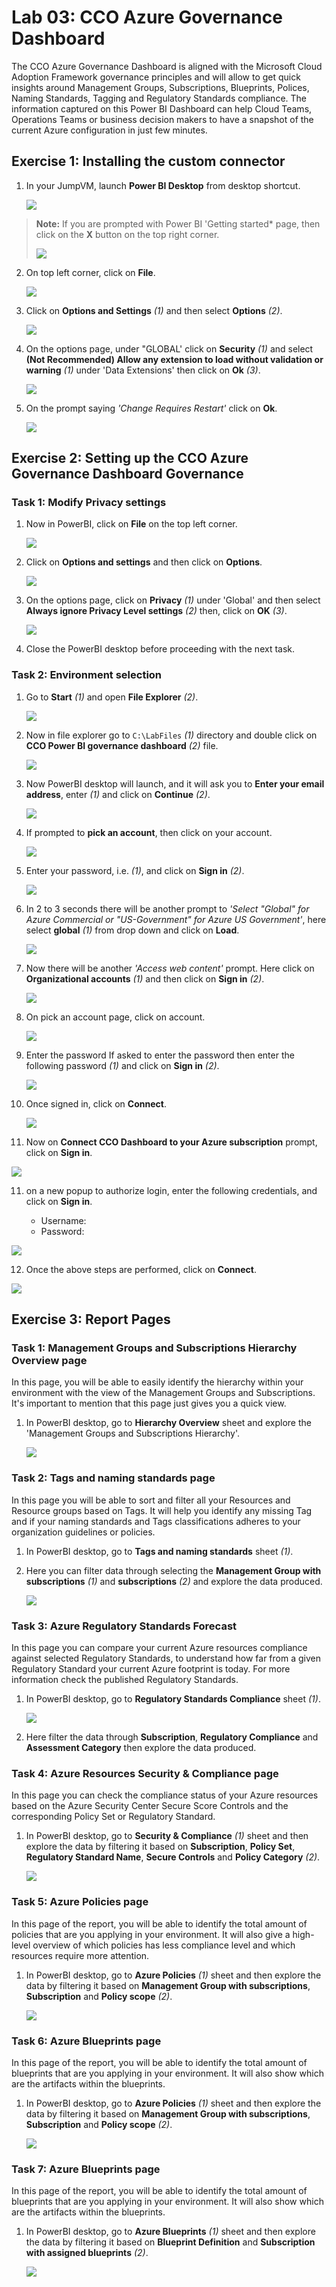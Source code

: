 # Lab 03: CCO Azure Governance Dashboard

The CCO Azure Governance Dashboard is aligned with the Microsoft Cloud Adoption Framework governance principles and will allow to get quick insights around Management Groups, Subscriptions, Blueprints, Polices, Naming Standards, Tagging and Regulatory Standards compliance. The information captured on this Power BI Dashboard can help Cloud Teams, Operations Teams or business decision makers to have a snapshot of the current Azure configuration in just few minutes.

## Exercise 1: Installing the custom connector

1. In your JumpVM, launch **Power BI Desktop** from desktop shortcut.

   ![](images/lab3img1.png)

> **Note:** If you are prompted with Power BI 'Getting started* page, then click on the **X** button on the top right corner.
>
>![](images/lab3img2.png)

2. On top left corner, click on **File**.

   ![](images/lab3img3.png)


3. Click on **Options and Settings** *(1)* and then select **Options** *(2)*.

   ![](images/lab3img4.png)

4. On the options page, under "GLOBAL' click on **Security** *(1)* and select **(Not Recommended) Allow any extension to load without validation or warning** *(1)* under 'Data Extensions' then click on **Ok** *(3)*.

   ![](images/lab3img5.png)

5. On the prompt saying *'Change Requires Restart'* click on **Ok**.

   ![](images/lab3img6.png)


## Exercise 2: Setting up the CCO Azure Governance Dashboard Governance

### Task 1: Modify Privacy settings

1. Now in PowerBI, click on **File** on the top left corner.

   ![](images/lab3img18.png)

2. Click on **Options and settings** and then click on **Options**.

   ![](images/lab3img19.png)

3. On the options page, click on **Privacy** *(1)* under 'Global' and then select **Always ignore Privacy Level settings** *(2)* then, click on **OK** *(3)*.

   ![](images/lab3img20.png)

4. Close the PowerBI desktop before proceeding with the next task.

### Task 2: Environment selection

1. Go to **Start** *(1)* and open **File Explorer** *(2)*.

   ![](images/lab3img7.png)

2. Now in file explorer go to ```C:\LabFiles``` *(1)* directory and double click on **CCO Power BI governance dashboard** *(2)* file.

   ![](images/lab3img8.png)

3. Now PowerBI desktop will launch, and it will ask you to **Enter your email address**, enter **<inject key="AzureAdUserEmail" />** *(1)* and click on **Continue** *(2)*.

   ![](images/lab3img9.png)

4. If prompted to **pick an account**, then click on your account.

   ![](images/lab3img10.png)

5. Enter your password, i.e. **<inject key="AzureAdUserPassword" />** *(1)*, and click on **Sign in** *(2)*.

   ![](images/lab3img11.png)

6. In 2 to 3 seconds there will be another prompt to *'Select "Global" for Azure Commercial or "US-Government" for Azure US Government'*, here select **global** *(1)* from drop down and click on **Load**.

   ![](images/lab3img12.png)

7. Now there will be another *'Access web content'* prompt. Here click on **Organizational accounts** *(1)* and then click on **Sign in** *(2)*.

   ![](images/lab3img13.png)

8. On pick an account page, click on **<inject key="AzureAdUserEmail" />** account.

   ![](images/lab3img14.png)

8. Enter the password If asked to enter the password then enter the following password **<inject key="AzureAdUserPassword" />** *(1)* and click on **Sign in** *(2)*.

   ![](images/lab3img15.png)

9. Once signed in, click on **Connect**.

   ![](images/lab3img16.png)

10. Now on **Connect CCO Dashboard to your Azure subscription** prompt, click on **Sign in**.

   ![](images/lab3img27.png)

11. on a new popup to authorize login, enter the following  credentials, and click on **Sign in**.

    - Username: **<inject key="AzureAdUserEmail" />**
    - Password: **<inject key="AzureAdUserPassword" />** 

   ![](images/lab3img28.png)

12. Once the above steps are performed, click on **Connect**.

   ![](images/lab3img29.png)


## Exercise 3: Report Pages

### Task 1: Management Groups and Subscriptions Hierarchy Overview page

In this page, you will be able to easily identify the hierarchy within your environment with the view of the Management Groups and Subscriptions. It's important to mention that this page just gives you a quick view.

1. In PowerBI desktop, go to **Hierarchy Overview** sheet and explore the 'Management Groups and Subscriptions Hierarchy'.

   ![](images/lab3img30.png)

### Task 2: Tags and naming standards page

In this page you will be able to sort and filter all your Resources and Resource groups based on Tags. It will help you identify any missing Tag and if your naming standards and Tags classifications adheres to your organization guidelines or policies.

1. In PowerBI desktop, go to **Tags and naming standards** sheet *(1)*.

2. Here you can filter data through selecting the **Management Group with subscriptions** *(1)* and **subscriptions** *(2)* and explore the data produced.

   ![](images/lab3img31.png)

### Task 3: Azure Regulatory Standards Forecast

In this page you can compare your current Azure resources compliance against selected Regulatory Standards, to understand how far from a given Regulatory Standard your current Azure footprint is today. For more information check the published Regulatory Standards.

1. In PowerBI desktop, go to **Regulatory Standards Compliance** sheet *(1)*.

   ![](images/lab3img32.png)

2. Here filter the data through **Subscription**, **Regulatory Compliance** and **Assessment Category** then explore the data produced.

### Task 4: Azure Resources Security & Compliance page

In this page you can check the compliance status of your Azure resources based on the Azure Security Center Secure Score Controls and the corresponding Policy Set or Regulatory Standard.

1. In PowerBI desktop, go to **Security & Compliance** *(1)* sheet and then explore the data by filtering it based on **Subscription**, **Policy Set**, **Regulatory Standard Name**, **Secure Controls** and **Policy Category** *(2)*.

   ![](images/lab3img33.png)


### Task 5: Azure Policies page

In this page of the report, you will be able to identify the total amount of policies that are you applying in your environment. It will also give a high-level overview of which policies has less compliance level and which resources require more attention.

1. In PowerBI desktop, go to **Azure Policies** *(1)* sheet and then explore the data by filtering it based on **Management Group with subscriptions**, **Subscription** and **Policy scope** *(2)*.

   ![](images/lab3img34.png)


### Task 6: Azure Blueprints page

In this page of the report, you will be able to identify the total amount of blueprints that are you applying in your environment. It will also show which are the artifacts within the blueprints.

1. In PowerBI desktop, go to **Azure Policies** *(1)* sheet and then explore the data by filtering it based on **Management Group with subscriptions**, **Subscription** and **Policy scope** *(2)*.

   ![](images/lab3img34.png)

### Task 7: Azure Blueprints page

In this page of the report, you will be able to identify the total amount of blueprints that are you applying in your environment. It will also show which are the artifacts within the blueprints.

1. In PowerBI desktop, go to **Azure Blueprints** *(1)* sheet and then explore the data by filtering it based on **Blueprint Definition** and **Subscription with assigned blueprints** *(2)*.

   ![](images/lab3img35.png)